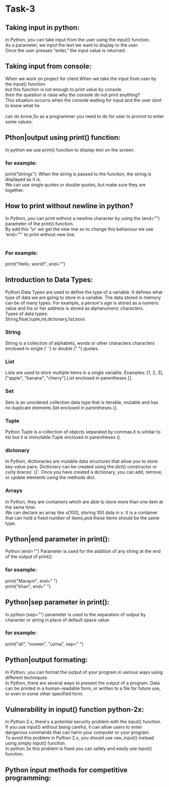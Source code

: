 # Task-3<br>
## Taking input in python:<br>
In Python, you can take input from the user using the input() function.<br>
As a parameter, we input the text we want to display to the user.<br>
Once the user presses “enter,” the input value is returned.<br>
## Taking input from console:<br>
When we work on project for client.When we take the input from user by the input() function<br> but this function is not enough to print value by console.<br>
then the question is raise why the console do not print anything?<br>
This situation occurrs when the console waiting for input and the user dont to know what he<br> <br>can do know,So as a programmer you need to do for user to promot to enter some values.<br>
## Pthon|output using print() function:<br>
In python we use print() function to display text on the screen.<br>
### for example:<br>
print(“strings”): When the string is passed to the function, the string is displayed as it is.<br>We can use single quotes or double quotes, but make sure they are together.<br>
## How to print without newline in python?<br>
In Python, you can print without a newline character by using the (end="") parameter of the print() function.<br>
By add this '\n' we get the new line so to change this behaviour we use 'end=""' to print without new line.<br>
<br>
### For example:<br>
print("Hello, world!", end="")<br>
## Introduction to Data Types:<br>
Python Data Types are used to define the type of a variable. It defines what type of data we are going to store in a variable. The data stored in memory can be of many types. For example, a person's age is stored as a numeric value and his or her address is stored as alphanumeric characters.<br>
Types of data types:<br>
String,float,tuple,int,dictonary,list,bool.<br>
### String<br>
String is a collection of alphabets, words or other characters.characters enclosed in single (' ') or double (" ") quotes.<br>
### List<br>
Lists are used to store multiple items in a single variable. Examples: [1, 2, 3], ["apple", "banana", "cherry"].List enclosed in parentheses [].<br>
### Set<br>
Sets is an unordered collection data type that is iterable, mutable and has no duplicate elements.Set enclosed in parentheses {}.<br>
### Tuple<br>
Python Tuple is a collection of objects separated by commas.it is similar to list but it is immutable.Tuple enclosed in parentheses ().<br>
### dictonary<br>
In Python, dictionaries are mutable data structures that allow you to store key-value pairs. Dictionary can be created using the dict() constructor or curly braces' {}'. Once you have created a dictionary, you can add, remove, or update elements using the methods dict.<br>

### Arrays<br>
In Python, they are containers which are able to store more than one item at the same time.<br>
We can declare an array like x[100], storing 100 data in x. It is a container that can hold a fixed number of items,and these items should be the same type.<br>
## Python|end parameter in print():<br>
Python (end="") Parameter is used for the addition of any string at the end of the output of print().<br>
### for example:
print("Maraym", end=" ")<br>
print("khan", end=" ")<br>

## Python|sep parameter in print():<br>
In python (sep="") parameter is used to the separation of output by character or string in place of default space value.<br>
### for example:<br>
print("ali", "noreen", "uzma", sep=" ")<br>

## Python|output formating:<br>
In Python, you can format the output of your program in various ways using different techniques.<br>
In Python, there are several ways to present the output of a program. Data can be printed in a human-readable form, or written to a file for future use, or even in some other specified form.<br>
## Vulnerability in input() function python-2x:<br>
In Python 2.x, there's a potential security problem with the input() function. If you use input() without being careful, it can allow users to enter dangerous commands that can harm your computer or your program.<br>
To avoid this problem in Python 2.x, you should use raw_input() instead using simply input() function.<br>
In python 3x this problem is fixed you can safely and easily use input() function.<br>
## Python input methods for competitive programming:<br>

